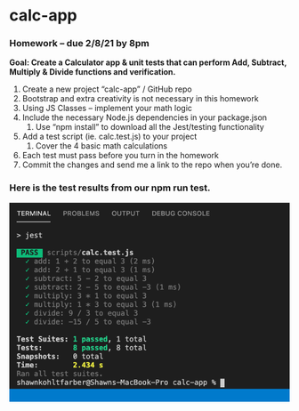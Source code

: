 # calc-app

### Homework – due 2/8/21 by 8pm
**Goal: Create a Calculator app & unit tests that can perform Add, Subtract, Multiply & Divide functions and verification.**
 
1. Create a new project “calc-app” / GitHub repo
1. Bootstrap and extra creativity is not necessary in this homework
1. Using JS Classes – implement your math logic
1. Include the necessary Node.js dependencies in your package.json
   1. Use “npm install” to download all the Jest/testing functionality
1. Add a test script (ie. calc.test.js) to your project
   1. Cover the 4 basic math calculations
1. Each test must pass before you turn in the homework
1. Commit the changes and send me a link to the repo when you’re done.


### Here is the test results from our npm run test.
![Jest Test Results](/test.png)
